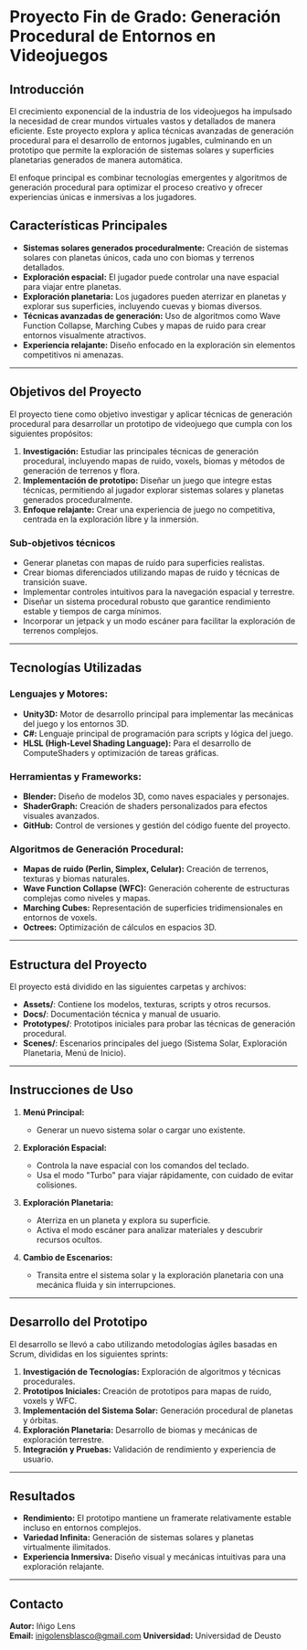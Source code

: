 # Proyecto Fin de Grado: Generación Procedural de Entornos en Videojuegos

## Introducción

El crecimiento exponencial de la industria de los videojuegos ha impulsado la necesidad de crear mundos virtuales vastos y detallados de manera eficiente. Este proyecto explora y aplica técnicas avanzadas de generación procedural para el desarrollo de entornos jugables, culminando en un prototipo que permite la exploración de sistemas solares y superficies planetarias generados de manera automática.

El enfoque principal es combinar tecnologías emergentes y algoritmos de generación procedural para optimizar el proceso creativo y ofrecer experiencias únicas e inmersivas a los jugadores.

## Características Principales

- **Sistemas solares generados proceduralmente:** Creación de sistemas solares con planetas únicos, cada uno con biomas y terrenos detallados.
- **Exploración espacial:** El jugador puede controlar una nave espacial para viajar entre planetas.
- **Exploración planetaria:** Los jugadores pueden aterrizar en planetas y explorar sus superficies, incluyendo cuevas y biomas diversos.
- **Técnicas avanzadas de generación:** Uso de algoritmos como Wave Function Collapse, Marching Cubes y mapas de ruido para crear entornos visualmente atractivos.
- **Experiencia relajante:** Diseño enfocado en la exploración sin elementos competitivos ni amenazas.

---

## Objetivos del Proyecto

El proyecto tiene como objetivo investigar y aplicar técnicas de generación procedural para desarrollar un prototipo de videojuego que cumpla con los siguientes propósitos:

1. **Investigación:** Estudiar las principales técnicas de generación procedural, incluyendo mapas de ruido, voxels, biomas y métodos de generación de terrenos y flora.
2. **Implementación de prototipo:** Diseñar un juego que integre estas técnicas, permitiendo al jugador explorar sistemas solares y planetas generados proceduralmente.
3. **Enfoque relajante:** Crear una experiencia de juego no competitiva, centrada en la exploración libre y la inmersión.

### Sub-objetivos técnicos

- Generar planetas con mapas de ruido para superficies realistas.
- Crear biomas diferenciados utilizando mapas de ruido y técnicas de transición suave.
- Implementar controles intuitivos para la navegación espacial y terrestre.
- Diseñar un sistema procedural robusto que garantice rendimiento estable y tiempos de carga mínimos.
- Incorporar un jetpack y un modo escáner para facilitar la exploración de terrenos complejos.

---

## Tecnologías Utilizadas

### Lenguajes y Motores:
- **Unity3D:** Motor de desarrollo principal para implementar las mecánicas del juego y los entornos 3D.
- **C#:** Lenguaje principal de programación para scripts y lógica del juego.
- **HLSL (High-Level Shading Language):** Para el desarrollo de ComputeShaders y optimización de tareas gráficas.

### Herramientas y Frameworks:
- **Blender:** Diseño de modelos 3D, como naves espaciales y personajes.
- **ShaderGraph:** Creación de shaders personalizados para efectos visuales avanzados.
- **GitHub:** Control de versiones y gestión del código fuente del proyecto.

### Algoritmos de Generación Procedural:
- **Mapas de ruido (Perlin, Simplex, Celular):** Creación de terrenos, texturas y biomas naturales.
- **Wave Function Collapse (WFC):** Generación coherente de estructuras complejas como niveles y mapas.
- **Marching Cubes:** Representación de superficies tridimensionales en entornos de voxels.
- **Octrees:** Optimización de cálculos en espacios 3D.

---

## Estructura del Proyecto

El proyecto está dividido en las siguientes carpetas y archivos:

- **Assets/**: Contiene los modelos, texturas, scripts y otros recursos.
- **Docs/**: Documentación técnica y manual de usuario.
- **Prototypes/**: Prototipos iniciales para probar las técnicas de generación procedural.
- **Scenes/**: Escenarios principales del juego (Sistema Solar, Exploración Planetaria, Menú de Inicio).

---

## Instrucciones de Uso

1. **Menú Principal:**
   - Generar un nuevo sistema solar o cargar uno existente.

2. **Exploración Espacial:**
   - Controla la nave espacial con los comandos del teclado.
   - Usa el modo "Turbo" para viajar rápidamente, con cuidado de evitar colisiones.

3. **Exploración Planetaria:**
   - Aterriza en un planeta y explora su superficie.
   - Activa el modo escáner para analizar materiales y descubrir recursos ocultos.

4. **Cambio de Escenarios:**
   - Transita entre el sistema solar y la exploración planetaria con una mecánica fluida y sin interrupciones.

---

## Desarrollo del Prototipo

El desarrollo se llevó a cabo utilizando metodologías ágiles basadas en Scrum, divididas en los siguientes sprints:

1. **Investigación de Tecnologías:** Exploración de algoritmos y técnicas procedurales.
2. **Prototipos Iniciales:** Creación de prototipos para mapas de ruido, voxels y WFC.
3. **Implementación del Sistema Solar:** Generación procedural de planetas y órbitas.
4. **Exploración Planetaria:** Desarrollo de biomas y mecánicas de exploración terrestre.
5. **Integración y Pruebas:** Validación de rendimiento y experiencia de usuario.

---

## Resultados

- **Rendimiento:** El prototipo mantiene un framerate relativamente estable incluso en entornos complejos.
- **Variedad Infinita:** Generación de sistemas solares y planetas virtualmente ilimitados.
- **Experiencia Inmersiva:** Diseño visual y mecánicas intuitivas para una exploración relajante.

---

## Contacto

**Autor:** Iñigo Lens  
**Email:** inigolensblasco@gmail.com
**Universidad:** Universidad de Deusto  

